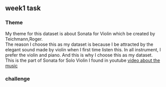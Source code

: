 ## week1 task
### Theme
 My theme for this dataset is about Sonata for Violin which be created by Teichmann,Roger. <br>
 The reason I choose this as my dataset is because I be attracted by the elegant sound made by violin when I first time listen this. In all instrument, I prefer the violin and piano. And this is why I choose this as my dataset.<br>
 This is the part of Sonata for Solo Violin I found in youtube [video about the music](https://youtu.be/PZoaEmxrsZQ?si=Lp2wSccpogeob-Rt)

### challenge
 
